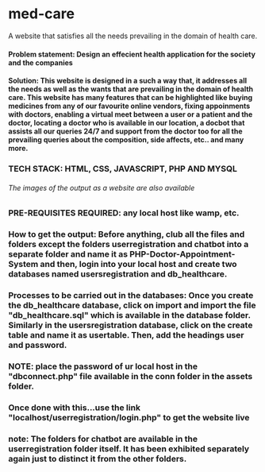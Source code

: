 # med-care
A website that satisfies all the needs prevailing in the domain of health care.
#### Problem statement: Design an effecient health application for the society and the companies
#### Solution: This website is designed in a such a way that, it addresses all the needs as well as the wants that are prevailing in the domain of health care. This website has many features that can be highlighted like buying medicines from any of our favourite online vendors, fixing appoinments with doctors, enabling a virtual meet between a user or a patient and the doctor, locating a doctor who is available in our location, a docbot that assists all our queries 24/7 and support from the doctor too for all the prevailing queries about the composition, side affects, etc.. and many more.
### TECH STACK: HTML, CSS, JAVASCRIPT, PHP AND MYSQL
###### The images of the output as a website are also available
### PRE-REQUISITES REQUIRED: any local host like wamp, etc.
### How to get the output: Before anything, club all the files and folders except the folders userregistration and chatbot into a separate folder and name it as PHP-Doctor-Appointment-System and then, login into your local host and create two databases named usersregistration and db_healthcare.
### Processes to be carried out in the databases: Once you create the db_healthcare database, click on import and import the file "db_healthcare.sql" which is available in the database folder. Similarly in the usersregistration database, click on the create table and name it as usertable. Then, add the headings user and password.
### NOTE: place the password of ur local host in the "dbconnect.php" file available in the conn folder in the assets folder.
### Once done with this...use the link "localhost/userregistration/login.php" to get the website live
### note: The folders for chatbot are available in the userregistration folder itself. It has been exhibited separately again just to distinct it from the other folders.

